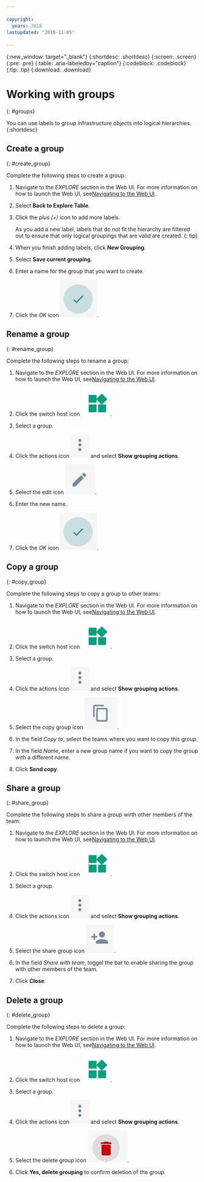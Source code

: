 ```yaml
---

copyright:
  years: 2018
lastupdated: "2018-11-05"

---
```


{:new_window: target="_blank"}
{:shortdesc: .shortdesc}
{:screen: .screen}
{:pre: .pre}
{:table: .aria-labeledby="caption"}
{:codeblock: .codeblock}
{:tip: .tip}
{:download: .download}

# Working with groups
{: #groups}

You can use labels to group infrastructure objects into logical hierarchies.
{:shortdesc}

## Create a group
{: #create_group}

Complete the following steps to create a group:

1. Navigate to the *EXPLORE* section in the Web UI. For more information on how to launch the Web UI, see[Navigating to the Web UI](/docs/services/Monitoring-with-Sysdig/launch.html#launch).

2. Select **Back to Explore Table**.

3. Click the *plus (+)* icon to add more labels.

    As you add a new label, labels that do not fit the hierarchy are filtered out to ensure that only logical groupings that are valid are created.
    {: tip}

4. When you finish adding labels, click **New Grouping**.

5. Select **Save current grouping**.

6. Enter a name for the group that you want to create.

6. Click the *OK* icon ![OK icon](images/ok.png).

## Rename a group
{: #rename_group}

Complete the following steps to rename a group:

1. Navigate to the *EXPLORE* section in the Web UI. For more information on how to launch the Web UI, see[Navigating to the Web UI](/docs/services/Monitoring-with-Sysdig/launch.html#launch).

2. Click the switch host icon ![switch host icon](images/switch_hosts.png).

3. Select a group.

4. Click the actions icon ![three dots icon](images/actions.png) and select **Show grouping actions**.

5. Select the edit icon ![pencil icon](images/edit.png).

6. Enter the new name.

7. Click the *OK* icon ![OK icon](images/ok.png).




## Copy a group
{: #copy_group}

Complete the following steps to copy a group to other teams:

1. Navigate to the *EXPLORE* section in the Web UI. For more information on how to launch the Web UI, see[Navigating to the Web UI](/docs/services/Monitoring-with-Sysdig/launch.html#launch).

2. Click the switch host icon ![switch host icon](images/switch_hosts.png).

3. Select a group.

4. Click the actions icon ![three dots icon](images/actions.png) and select **Show grouping actions**.

5. Select the copy group icon ![copy icon](images/copy.png).

6. In the field *Copy to*, select the teams where you want to copy this group.

7. In the field *Name*, enter a new group name if you want to copy the group with a different name.

8. Click **Send copy**.



## Share a group
{: #share_group}

Complete the following steps to share a group wirth other members of the team:

1. Navigate to the *EXPLORE* section in the Web UI. For more information on how to launch the Web UI, see[Navigating to the Web UI](/docs/services/Monitoring-with-Sysdig/launch.html#launch).

2. Click the switch host icon ![switch host icon](images/switch_hosts.png).

3. Select a group.

4. Click the actions icon ![three dots icon](images/actions.png) and select **Show grouping actions**.

5. Select the share group icon ![share icon](images/share.png).

6. In the field *Share with team*, toggel the bar to enable sharing the group with other members of the team.

7. Click **Close**.



## Delete a group
{: #delete_group}

Complete the following steps to delete a group:

1. Navigate to the *EXPLORE* section in the Web UI. For more information on how to launch the Web UI, see[Navigating to the Web UI](/docs/services/Monitoring-with-Sysdig/launch.html#launch).

2. Click the switch host icon ![switch host icon](images/switch_hosts.png).

3. Select a group.

4. Click the actions icon ![three dots icon](images/actions.png) and select **Show grouping actions**.

5. Select the delete group icon ![delete icon](images/delete.png).

6. Click **Yes, delete grouping** to confirm deletion of the group.





